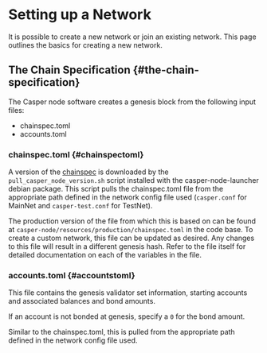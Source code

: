 # Setting up a Network

It is possible to create a new network or join an existing network. This page outlines the basics for creating a new network.

## The Chain Specification {#the-chain-specification}

The Casper node software creates a genesis block from the following input files:

- chainspec.toml
- accounts.toml

### chainspec.toml {#chainspectoml}

A version of the [chainspec](../glossary/C.md#chainspec) is downloaded by the `pull_casper_node_version.sh` script installed with the casper-node-launcher debian package. This script pulls the chainspec.toml file from the appropriate path defined in the network config file used (`casper.conf` for MainNet and `casper-test.conf` for TestNet).

The production version of the file from which this is based on can be found at `casper-node/resources/production/chainspec.toml` in the code base. To create a custom network, this file can be updated as desired. Any changes to this file will result in a different genesis hash. Refer to the file itself for detailed documentation on each of the variables in the file.

### accounts.toml {#accountstoml}

This file contains the genesis validator set information, starting accounts and associated balances and bond amounts.

If an account is not bonded at genesis, specify a `0` for the bond amount.

Similar to the chainspec.toml, this is pulled from the appropriate path defined in the network config file used.
